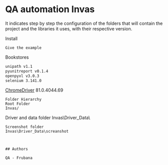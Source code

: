 # QA automation Invas

It indicates step by step the configuration of the folders that will contain the 
project and the libraries it uses, with their respective version.

Install

```
Give the example
```

Bookstores

```bash
unipath v1.1
pyunitreport v0.1.4
openpyxl v3.0.3
selenium 3.141.0
```
[ChromeDriver](https://chromedriver.chromium.org/) 81.0.4044.69

```
Folder Hierarchy
Root Folder 
Invas/
```
Driver and data folder
Invas\Driver_Data\
```
Screenshot folder
Invas\Driver_Data\screanshot



## Authors

QA - Frubana
